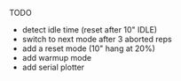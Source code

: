 TODO

- detect idle time (reset after 10" IDLE)
- switch to next mode after 3 aborted reps
- add a reset mode (10" hang at 20%)
- add warmup mode
- add serial plotter